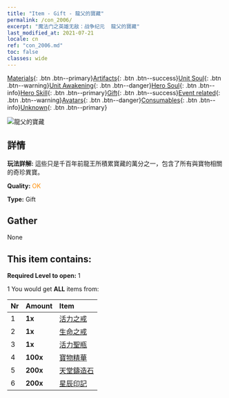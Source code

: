 ```yaml
---
title: "Item - Gift - 龍父的寶藏"
permalink: /con_2006/
excerpt: "魔法门之英雄无敌：战争纪元  龍父的寶藏"
last_modified_at: 2021-07-21
locale: cn
ref: "con_2006.md"
toc: false
classes: wide
---
```

 [Materials](/ItemsCN/){: .btn .btn--primary}[Artifacts](/ItemsCN/Artifacts/){: .btn .btn--success}[Unit Soul](/ItemsCN/UnitSoul/){: .btn .btn--warning}[Unit Awakening](/ItemsCN/UnitAwakening/){: .btn .btn--danger}[Hero Soul](/ItemsCN/HeroSoul/){: .btn .btn--info}[Hero Skill](/ItemsCN/HeroSkill/){: .btn .btn--primary}[Gift](/ItemsCN/Gift/){: .btn .btn--success}[Event related](/ItemsCN/Events/){: .btn .btn--warning}[Avatars](/ItemsCN/Avatars/){: .btn .btn--danger}[Consumables](/ItemsCN/Consumables/){: .btn .btn--info}[Unknown](/ItemsCN/Unknown/){: .btn .btn--primary}

 ![龍父的寶藏](/images/t/BloodoftheDragon_1.png)

## 詳情
 **玩法詳解:** 這些只是千百年前龍王所積累寶藏的萬分之一，包含了所有與寶物相關的奇珍異寶。

 **Quality:** <span style="color: #FF8C00">OK</span>

 **Type:** Gift

## Gather

  None

## This item contains:

 **Required Level to open:** 1

 1 You would get **ALL** items  from:

  | Nr | Amount |     Item    |
  |:---|:-------|:------------|
  | 1 |  **1x** | [活力之戒](/cn/Items/art_106/) |  | 
  | 2 |  **1x** | [生命之戒](/cn/Items/art_107/) |  | 
  | 3 |  **1x** | [活力聖瓶](/cn/Items/art_108/) |  | 
  | 4 |  **100x** | [寶物精華](/cn/Items/con_761/) |  | 
  | 5 |  **200x** | [天堂鑄造石](/cn/Items/art_188/) |  | 
  | 6 |  **200x** | [星辰印記](/cn/Items/con_876/) |  | 
